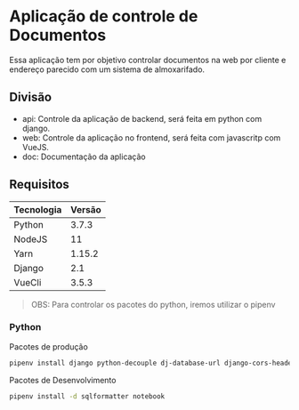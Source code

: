 # Aplicação de controle de Documentos

Essa aplicação tem por objetivo controlar documentos na web por cliente e endereço parecido com um sistema de almoxarifado.

## Divisão

* api: Controle da aplicação de backend, será feita em python com django.
* web: Controle da aplicação no frontend, será feita com javascritp com VueJS.
* doc: Documentação da aplicação

## Requisitos

| Tecnologia | Versão |
|---|---|
| Python | 3.7.3 |
| NodeJS | 11 |
| Yarn | 1.15.2 |
| Django | 2.1 |
| VueCli | 3.5.3 |

>OBS: Para controlar os pacotes do python, iremos utilizar o pipenv

### Python

Pacotes de produção

```bash
pipenv install django python-decouple dj-database-url django-cors-headers django-extensions django-filter django-rest-auth djangorestframework
```

Pacotes de Desenvolvimento

```bash
pipenv install -d sqlformatter notebook
```



